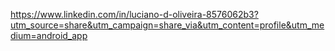 https://www.linkedin.com/in/luciano-d-oliveira-8576062b3?utm_source=share&utm_campaign=share_via&utm_content=profile&utm_medium=android_app
